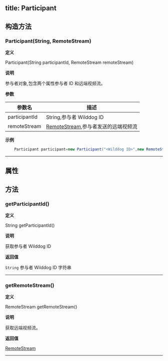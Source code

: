 title: Participant
---

<span id="Participant" />

## 构造方法

### Participant(String, RemoteStream)

**定义**   

Participant(String participantId, RemoteStream remoteStream) 

**说明**

参与者对象,包含两个属性参与者 ID 和远端视频流。

**参数**

| 参数名 | 描述 |
|---|---|
|participantId|String,参与者 Wilddog ID|
|remoteStream|[RemoteStream](/api/video/android/api.html#RemoteStream),参与者发送的远端视频流|


**示例**

```java
	Participant participant=new Participant("<Wilddog ID>",new RemoteStream());
```

**** 

## 属性


## 方法

### getParticipantId()



**定义**   

String getParticipantId()

**说明**

获取参与者 Wilddog ID

**返回值**

`String` 参与者 Wilddog ID 字符串

**** 

### getRemoteStream()



**定义**   

RemoteStream getRemoteStream()

**说明**

获取远端视频流。

**返回值**

[RemoteStream](/api/video/android/api.html#RemoteStream)

****

